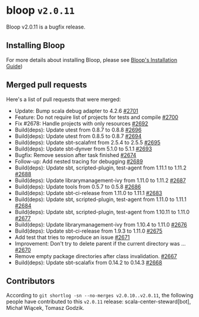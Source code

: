 # bloop `v2.0.11`

Bloop v2.0.11 is a bugfix release.

## Installing Bloop

For more details about installing Bloop, please see [Bloop's Installation Guide](https://scalacenter.github.io/bloop/setup))

## Merged pull requests

Here's a list of pull requests that were merged:

- Update: Bump scala debug adapter to 4.2.6 [#2701]
- Feature: Do not require list of projects for tests and compile [#2700]
- Fix #2678: Handle projects with only resources [#2692]
- Build(deps): Update utest from 0.8.7 to 0.8.8 [#2696]
- Build(deps): Update utest from 0.8.5 to 0.8.7 [#2694]
- Build(deps): Update sbt-scalafmt from 2.5.4 to 2.5.5 [#2695]
- Build(deps): Update sbt-dynver from 5.1.0 to 5.1.1 [#2693]
- Bugfix: Remove session after task finished [#2674]
- Follow-up: Add nested tracing for debugging [#2689]
- Build(deps): Update sbt, scripted-plugin, test-agent from 1.11.1 to 1.11.2 [#2688]
- Build(deps): Update librarymanagement-ivy from 1.11.0 to 1.11.2 [#2687]
- Build(deps): Update tools from 0.5.7 to 0.5.8 [#2686]
- Build(deps): Update sbt-ci-release from 1.11.0 to 1.11.1 [#2683]
- Build(deps): Update sbt, scripted-plugin, test-agent from 1.11.0 to 1.11.1 [#2684]
- Build(deps): Update sbt, scripted-plugin, test-agent from 1.10.11 to 1.11.0 [#2677]
- Build(deps): Update librarymanagement-ivy from 1.10.4 to 1.11.0 [#2676]
- Build(deps): Update sbt-ci-release from 1.9.3 to 1.11.0 [#2675]
- Add test that tries to reproduce an issue [#2671]
- Improvement: Don't try to delete parent if the current directory was … [#2670]
- Remove empty package directories after class invalidation. [#2667]
- Build(deps): Update sbt-scalafix from 0.14.2 to 0.14.3 [#2668]


[#2701]: https://github.com/scalacenter/bloop/pull/2701
[#2700]: https://github.com/scalacenter/bloop/pull/2700
[#2692]: https://github.com/scalacenter/bloop/pull/2692
[#2696]: https://github.com/scalacenter/bloop/pull/2696
[#2694]: https://github.com/scalacenter/bloop/pull/2694
[#2695]: https://github.com/scalacenter/bloop/pull/2695
[#2693]: https://github.com/scalacenter/bloop/pull/2693
[#2674]: https://github.com/scalacenter/bloop/pull/2674
[#2689]: https://github.com/scalacenter/bloop/pull/2689
[#2688]: https://github.com/scalacenter/bloop/pull/2688
[#2687]: https://github.com/scalacenter/bloop/pull/2687
[#2686]: https://github.com/scalacenter/bloop/pull/2686
[#2683]: https://github.com/scalacenter/bloop/pull/2683
[#2684]: https://github.com/scalacenter/bloop/pull/2684
[#2677]: https://github.com/scalacenter/bloop/pull/2677
[#2676]: https://github.com/scalacenter/bloop/pull/2676
[#2675]: https://github.com/scalacenter/bloop/pull/2675
[#2671]: https://github.com/scalacenter/bloop/pull/2671
[#2670]: https://github.com/scalacenter/bloop/pull/2670
[#2667]: https://github.com/scalacenter/bloop/pull/2667
[#2668]: https://github.com/scalacenter/bloop/pull/2668


## Contributors

According to `git shortlog -sn --no-merges v2.0.10..v2.0.11`, the following people have contributed to
this `v2.0.11` release: scala-center-steward[bot], Michał Wiącek, Tomasz Godzik.
